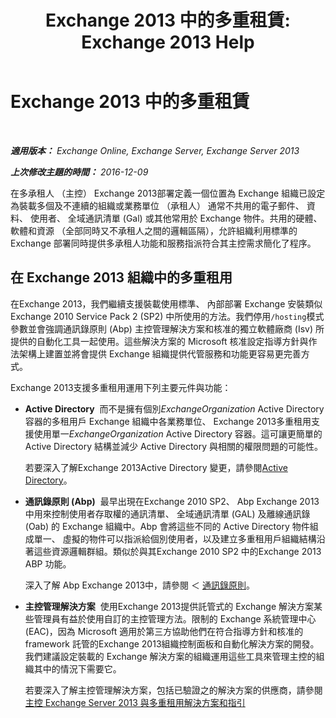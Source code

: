 ﻿---
title: 'Exchange 2013 中的多重租賃: Exchange 2013 Help'
TOCTitle: Exchange 2013 中的多重租賃
ms:assetid: df09257d-dd98-4f59-b830-1818cedda15c
ms:mtpsurl: https://technet.microsoft.com/zh-tw/library/JJ862352(v=EXCHG.150)
ms:contentKeyID: 50554073
ms.date: 05/21/2018
mtps_version: v=EXCHG.150
ms.translationtype: MT
---

# Exchange 2013 中的多重租賃

 

_**適用版本：** Exchange Online, Exchange Server, Exchange Server 2013_

_**上次修改主題的時間：** 2016-12-09_

在多承租人 （主控） Exchange 2013部署定義一個位置為 Exchange 組織已設定為裝載多個及不連續的組織或業務單位 （承租人） 通常不共用的電子郵件、 資料、 使用者、 全域通訊清單 (Gal) 或其他常用於 Exchange 物件。共用的硬體、 軟體和資源 （全部同時又不承租人之間的邏輯區隔），允許組織利用標準的 Exchange 部署同時提供多承租人功能和服務指派符合其主控需求簡化了程序。

## 在 Exchange 2013 組織中的多重租用

在Exchange 2013，我們繼續支援裝載使用標準、 內部部署 Exchange 安裝類似Exchange 2010 Service Pack 2 (SP2) 中所使用的方法。我們停用`/hosting`模式參數並會強調通訊錄原則 (Abp) 主控管理解決方案和核准的獨立軟體廠商 (Isv) 所提供的自動化工具一起使用。這些解決方案的 Microsoft 核准設定指導方針與作法架構上建置並將會提供 Exchange 組織提供代管服務和功能更容易更完善方式。

Exchange 2013支援多重租用運用下列主要元件與功能：

  - **Active Directory**  而不是擁有個別*ExchangeOrganization* Active Directory 容器的多租用戶 Exchange 組織中各業務單位、 Exchange 2013多重租用支援使用單一*ExchangeOrganization* Active Directory 容器。這可讓更簡單的 Active Directory 結構並減少 Active Directory 與相關的權限問題的可能性。
    
    若要深入了解Exchange 2013Active Directory 變更，請參閱[Active Directory](active-directory-exchange-2013-help.md)。

  - **通訊錄原則 (Abp)**  最早出現在Exchange 2010 SP2、 Abp Exchange 2013中用來控制使用者存取權的通訊清單、 全域通訊清單 (GAL) 及離線通訊錄 (Oab) 的 Exchange 組織中。Abp 會將這些不同的 Active Directory 物件組成單一、 虛擬的物件可以指派給個別使用者，以及建立多重租用戶組織結構沿著這些資源邏輯群組。類似於與其Exchange 2010 SP2 中的Exchange 2013 ABP 功能。
    
    深入了解 Abp Exchange 2013中，請參閱 ＜ [通訊錄原則](https://docs.microsoft.com/zh-tw/exchange/address-books/address-book-policies/address-book-policies)。

  - **主控管理解決方案**  使用Exchange 2013提供託管式的 Exchange 解決方案某些管理員有益於使用自訂的主控管理方法。限制的 Exchange 系統管理中心 (EAC)，因為 Microsoft 適用於第三方協助他們在符合指導方針和核准的 framework 託管的Exchange 2013組織控制面板和自動化解決方案的開發。我們建議設定裝載的 Exchange 解決方案的組織運用這些工具來管理主控的組織其中的情況下需要它。
    
    若要深入了解主控管理解決方案，包括已驗證之的解決方案的供應商，請參閱[主控 Exchange Server 2013 與多重租用解決方案和指引](https://go.microsoft.com/fwlink/?linkid=275036)

